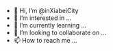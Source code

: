 - 👋 Hi, I’m @inXiabeiCity
- 👀 I’m interested in ...
- 🌱 I’m currently learning ...
- 💞️ I’m looking to collaborate on ...
- 📫 How to reach me ...

<!---
inXiabeiCity/inXiabeiCity is a ✨ special ✨ repository because its `README.md` (this file) appears on your GitHub profile.
You can click the Preview link to take a look at your changes.
--->
